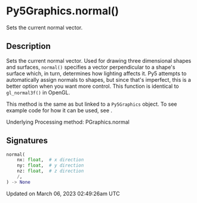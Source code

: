 # Py5Graphics.normal()

Sets the current normal vector.

## Description

Sets the current normal vector. Used for drawing three dimensional shapes and surfaces, `normal()` specifies a vector perpendicular to a shape's surface which, in turn, determines how lighting affects it. Py5 attempts to automatically assign normals to shapes, but since that's imperfect, this is a better option when you want more control. This function is identical to `gl_normal3f()` in OpenGL.

This method is the same as [](sketch_normal) but linked to a `Py5Graphics` object. To see example code for how it can be used, see [](sketch_normal).

Underlying Processing method: PGraphics.normal

## Signatures

```python
normal(
    nx: float,  # x direction
    ny: float,  # y direction
    nz: float,  # z direction
    /,
) -> None
```

Updated on March 06, 2023 02:49:26am UTC
